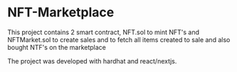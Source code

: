 # NFT-Marketplace

This project contains 2 smart contract, NFT.sol to mint NFT's and NFTMarket.sol to create sales and to fetch all items created to sale
and also bought NTF's on the marketplace

The project was developed with hardhat and react/nextjs.
